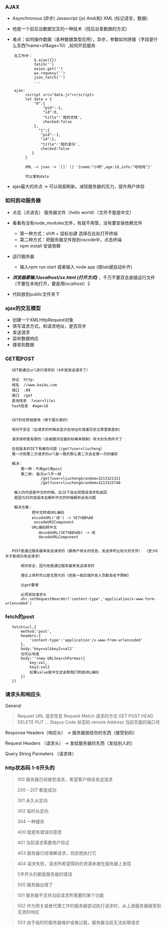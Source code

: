 ### AJAX

   - Asynchronous (异步) Javascript (js)  And(和)  XML (标记语言，数据)

   - 他是一个前后台数据交互的一种技术（找后台拿数据的方式）

   - 难点：如何操作数据（各种数据类型应用），异步，参数如何拼接（字段是什么东西?name=zf&age=10）,如何开启服务


```
    在工作中：
             $.ajax({})
             fetch('')
             axios.get('')
             wx.requesy('')
             json_fetch('')
             ...
    
    ajax:
         <script src="data.js"></script>
         let data = {
             "0":{
                 "pid":-1,
                 "id":0,
                 "title":'我的文档',
                 checked:false
             },
               "1":{
                "pid":-1,
                "id":1,
                "title":'我的音乐',
                checked:false
            }
         }

         XML -> json -> '[]' || '{name:"小明",age:18,info:"哈哈哈"}'

         可以拿到data
```

- ajax最大的优点 -> 可以局部刷新，减轻服务器的压力，提升用户体验

###  如何启动服务器

- 点击（点进去） 服务器文件（hello world）（文件不能是中文）
- 看看有没有node_modules文件，有就不用管，没有要安装依赖文件
   + 第一种方式：shift + 鼠标右键  选择在此处打开终端
   + 第二种方式：把服务器文件拖到vscode中，点击终端
   + npm install  安装依赖

- 运行服务器
  + 输入npm run start  或者输入 node app (按tab键自动补齐)

- ***浏览器要输入localhost/xx.html (打开方式)*** ，千万不要双击直接运行文件（不要在本地打开，要是用localhost）2

- 代码放到public文件夹下

### ajax的交互模型

  - 创建一个XMLHttpRequest对象
  - 填写请求方式，和请求地址，是否异步
  - 发送请求
  - 监听数据响应
  - 接收到数据

### GET和POST

```
   GET是通过url进行请求的（4步就发送请求了）

   协议  http:
   域名  //www.baidu.com
   端口  :88
   接口  /get
   查询信息  ?user=lilei
   hash信息  #age=18


   GET的优势就是快（用于展示类的）

   相对不安全（在请求的时候会显示在地址栏或者历史记录里面查到）

   请求体积是有限的（会根据浏览器的标椎来限制）传大的东西传不了

   在低版本的IE下有缓存问题（/get?user=liucheng）
   第一次和第二次请求的url是一致的那么第二次会走第一次的缓存

   解决： 
       第一种：不用get用post
       第二种: 每次url不一样
                /get?user=liucheng&random=3213321321
                /get?user=liucheng&random=3213325748
    
    输入的内容是中文的时候，在IE下会出现错误请求和返回
    是因为IE的低版本在解析中文的时候解析会有问题

    解决方案:
            把中文转成URL编码
            encodeURL('续') -> %E7%BB%AD
             encodeURIComponent
            URL编码转中文
               decodeURL(%E7%BB%AD) -> 续
               decodeURLComponent


   POST是通过服务器来发送请求的（跟用户相关的信息，发送体积比较大的文件） （至少6步才能成功发送请求）

       相对安全，因为他是通过服务器来发送请求的

       理论上体积可以是无限大的（但是一般后端开发人员都会给予限制）

       比get要慢

       必须添加请求头
       xhr.setRequestHearder('content-type','application/x-www-form-urlencoded')
```
### fetch的post
```
   fetch(url,{
       method:'post',
       headers:{
           'content-type':'application'/x-www-from-urlencoded'
       },
       body:'key=val&key2=val2'
       也可以写成
       body:''+new URLSearchParmas({
           key:val,
           key2:val2
           如果value是中文还会帮我们转成URL编码
       })
   })
```

###  请求头和响应头

General

> Requset  URL  请求信息
> Request  Metch  请求的方式  GET POST HEAD DELETE PUT ...
> Stayus Code  状态码
> remote Address  当前页面的端口号

Response  Headers（响应头） -> 服务器放给你的东西（接受到的）

Request Headers （请求头） -> 发给服务器的东西（发给别人的）

Query String Parmeters （请求体）

### http状态码  1-6开头的

> 100  服务器已经接受请求，希望客户继续发送请求

> 200 - 207  都是成功

> 301  永久从定向

> 302  临时从定向

> 304  一种缓存

> 400  就是有错误的意思

> 401  当前请求需要用户验证

> 403  服务器已经理解请求，但拒绝执行它

> 404  请求失败，请求所希望得到的资源未被在服务器上发现

> 5字开头的都是服务器的错误

> 500  服务器出错了

> 501  服务器不支持当前请求所需要的某个功能

> 502  作为网关或者代理工作的服务器尝试执行请求时，从上游服务器接受到无效的响应

> 503  由于临时的服务器维护或者过载，服务器当前无法处理请求